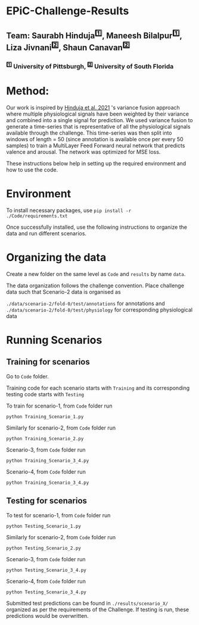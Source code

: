 # EPiC-Challenge-Results

## Team: Saurabh Hinduja<sup>:one:</sup>, Maneesh Bilalpur<sup>:one:</sup>, Liza Jivnani<sup>:two:</sup>, Shaun Canavan<sup>:two:</sup>
### <sup>:one:</sup> University of Pittsburgh, <sup>:two:</sup> University of South Florida


# Method:
Our work is inspired by [Hinduja et al. 2021](https://ieeexplore.ieee.org/abstract/document/9597422) 's variance fusion approach where multiple physiological signals have been weighted by their variance and combined into a single signal for prediction. We used variance fusion to generate a time-series that is representative of all the physiological signals available through the challenge. This time-series was then split into windows of length = 50 (since annotation is available once per every 50 samples) to train a MultiLayer Feed Forward neural network that predicts valence and arousal. The network was optimized for MSE loss.

These instructions below help in setting up the required environment and how to use the code.

# Environment

To install necessary packages, use `pip install -r ./Code/requirements.txt`

Once successfully installed, use the following instructions to organize the data and run different scenarios.

# Organizing the data

Create a new folder on the same level as `Code` and `results` by name `data`.

The data organization follows the challenge convention. Place challenge data such that Scenario-2 data is organised as 

`./data/scenario-2/fold-0/test/annotations` for annotations and `./data/scenario-2/fold-0/test/physiology` for corresponding physiological data

# Running Scenarios

## Training for scenarios

Go to `Code` folder.

Training code for each scenario starts with `Training` and its corresponding testing code starts with `Testing`

To train for scenario-1, from `Code` folder run

`python Training_Scenario_1.py`

Similarly for scenario-2, from `Code` folder run

`python Training_Scenario_2.py`

Scenario-3, from `Code` folder run

`python Training_Scenario_3_4.py`

Scenario-4, from `Code` folder run

`python Training_Scenario_3_4.py`


## Testing for scenarios

To test for scenario-1, from `Code` folder run

`python Testing_Scenario_1.py`

Similarly for scenario-2, from `Code` folder run

`python Testing_Scenario_2.py`

Scenario-3, from `Code` folder run

`python Testing_Scenario_3_4.py`

Scenario-4, from `Code` folder run

`python Testing_Scenario_3_4.py`


Submitted test predictions can be found in `./results/scenario_X/` organized as per the requirements of the Challenge. If testing is run, these predictions would be overwritten.
